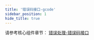```yaml
---
title: '错误码接口-gcode'
sidebar_position: 1
hide_title: true
---
```


请参考核心组件章节： [错误处理-错误码接口](output/goframe-v2.4-md/核心组件-重点/错误处理/错误处理-错误码特性/错误处理-错误码接口)